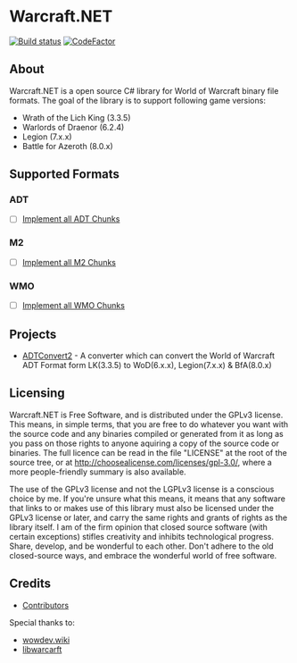# Warcraft.NET
[![Build status](https://ci.appveyor.com/api/projects/status/ojd6net49mel2hs5/branch/master?svg=true)](https://ci.appveyor.com/project/Luzifix/warcraft-net/branch/master) [![CodeFactor](https://www.codefactor.io/repository/github/luzifix/warcraft.net/badge)](https://www.codefactor.io/repository/github/luzifix/warcraft.net)

## About
Warcraft.NET is a open source C# library for World of Warcraft binary file formats. The goal of the library is to support following game versions:
- Wrath of the Lich King (3.3.5)
- Warlords of Draenor (6.2.4)
- Legion (7.x.x)
- Battle for Azeroth (8.0.x)

## Supported Formats
### ADT
- [ ] [Implement all ADT Chunks](https://github.com/Luzifix/Warcraft.NET/issues/3)

### M2
- [ ] [Implement all M2 Chunks](https://github.com/Luzifix/Warcraft.NET/issues/1)

### WMO
- [ ] [Implement all WMO Chunks](https://github.com/Luzifix/Warcraft.NET/issues/2)

## Projects
- [ADTConvert2](https://github.com/Luzifix/ADTConvert2) - A converter which can convert the World of Warcraft ADT Format form LK(3.3.5) to WoD(6.x.x), Legion(7.x.x) & BfA(8.0.x) 

## Licensing
Warcraft.NET is Free Software, and is distributed under the GPLv3 license. This means, in simple terms, that you are free to do whatever you want with the source code and any binaries compiled or generated from it as long as you pass on those rights to anyone aquiring a copy of the source code or binaries. The full licence can be read in the file "LICENSE" at the root of the source tree, or at http://choosealicense.com/licenses/gpl-3.0/, where a more people-friendly summary is also available.

The use of the GPLv3 license and not the LGPLv3 license is a conscious choice by me. If you're unsure what this means, it means that any software that links to or makes use of this library must also be licensed under the GPLv3 license or later, and carry the same rights and grants of rights as the library itself. I am of the firm opinion that closed source software (with certain exceptions) stifles creativity and inhibits technological progress. Share, develop, and be wonderful to each other. Don't adhere to the old closed-source ways, and embrace the wonderful world of free software.

## Credits
- [Contributors](https://github.com/Luzifix/Warcraft.NET/graphs/contributors)

Special thanks to:
- [wowdev.wiki](https://wowdev.wiki/)
- [libwarcarft](https://github.com/WowDevTools/libwarcraft)
 
